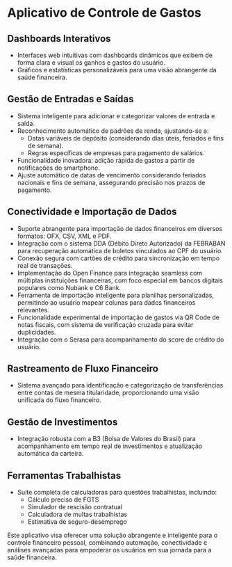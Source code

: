 # Aplicativo de Controle de Gastos

## Dashboards Interativos
- Interfaces web intuitivas com dashboards dinâmicos que exibem de forma clara e visual os ganhos e gastos do usuário.
- Gráficos e estatísticas personalizáveis para uma visão abrangente da saúde financeira.

## Gestão de Entradas e Saídas
- Sistema inteligente para adicionar e categorizar valores de entrada e saída.
- Reconhecimento automático de padrões de renda, ajustando-se a:
  - Datas variáveis de depósito (considerando dias úteis, feriados e fins de semana).
  - Regras específicas de empresas para pagamento de salários.
- Funcionalidade inovadora: adição rápida de gastos a partir de notificações do smartphone.
- Ajuste automático de datas de vencimento considerando feriados nacionais e fins de semana, assegurando precisão nos prazos de pagamento.

## Conectividade e Importação de Dados
- Suporte abrangente para importação de dados financeiros em diversos formatos: OFX, CSV, XML e PDF.
- Integração com o sistema DDA (Débito Direto Autorizado) da FEBRABAN para recuperação automática de boletos vinculados ao CPF do usuário.
- Conexão segura com cartões de crédito para sincronização em tempo real de transações.
- Implementação do Open Finance para integração seamless com múltiplas instituições financeiras, com foco especial em bancos digitais populares como Nubank e C6 Bank.
- Ferramenta de importação inteligente para planilhas personalizadas, permitindo ao usuário mapear colunas para dados financeiros relevantes.
- Funcionalidade experimental de importação de gastos via QR Code de notas fiscais, com sistema de verificação cruzada para evitar duplicidades.
- Integração com o Serasa para acompanhamento do score de crédito do usuário.

## Rastreamento de Fluxo Financeiro
- Sistema avançado para identificação e categorização de transferências entre contas de mesma titularidade, proporcionando uma visão unificada do fluxo financeiro.

## Gestão de Investimentos
- Integração robusta com a B3 (Bolsa de Valores do Brasil) para acompanhamento em tempo real de investimentos e atualização automática da carteira.

## Ferramentas Trabalhistas
- Suite completa de calculadoras para questões trabalhistas, incluindo:
  - Cálculo preciso de FGTS
  - Simulador de rescisão contratual
  - Calculadora de multas trabalhistas
  - Estimativa de seguro-desemprego

Este aplicativo visa oferecer uma solução abrangente e inteligente para o controle financeiro pessoal, combinando automação, conectividade e análises avançadas para empoderar os usuários em sua jornada para a saúde financeira.

